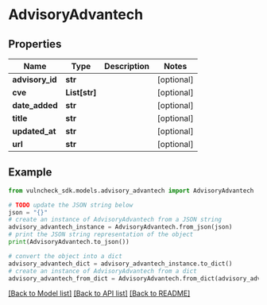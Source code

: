 # AdvisoryAdvantech


## Properties

Name | Type | Description | Notes
------------ | ------------- | ------------- | -------------
**advisory_id** | **str** |  | [optional] 
**cve** | **List[str]** |  | [optional] 
**date_added** | **str** |  | [optional] 
**title** | **str** |  | [optional] 
**updated_at** | **str** |  | [optional] 
**url** | **str** |  | [optional] 

## Example

```python
from vulncheck_sdk.models.advisory_advantech import AdvisoryAdvantech

# TODO update the JSON string below
json = "{}"
# create an instance of AdvisoryAdvantech from a JSON string
advisory_advantech_instance = AdvisoryAdvantech.from_json(json)
# print the JSON string representation of the object
print(AdvisoryAdvantech.to_json())

# convert the object into a dict
advisory_advantech_dict = advisory_advantech_instance.to_dict()
# create an instance of AdvisoryAdvantech from a dict
advisory_advantech_from_dict = AdvisoryAdvantech.from_dict(advisory_advantech_dict)
```
[[Back to Model list]](../README.md#documentation-for-models) [[Back to API list]](../README.md#documentation-for-api-endpoints) [[Back to README]](../README.md)


